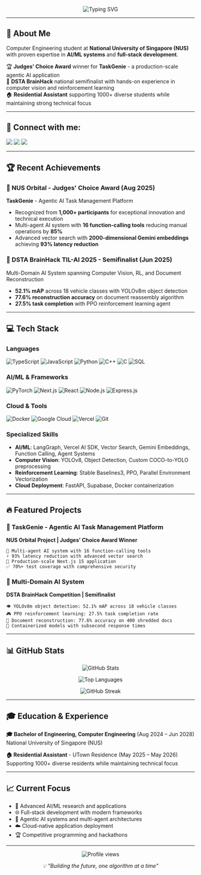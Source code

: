 <p align="center">
    <img 
        src="https://readme-typing-svg.demolab.com?font=Fira+Code&weight=500&size=28&duration=4500&pause=1000&color=FF5733&center=true&vCenter=true&width=700&lines=Hi+%F0%9F%91%8B%2C+I'm+Afshal+Gulam!;Computer+Engineering+at+NUS;AI%2FML+%26+Full-Stack+Developer;Judges'+Choice+Award+Winner!" 
        alt="Typing SVG" 
    />
</p>

---

## 🚀 About Me
Computer Engineering student at **National University of Singapore (NUS)** with proven expertise in **AI/ML systems** and **full-stack development**. 

🏆 **Judges' Choice Award** winner for **TaskGenie** - a production-scale agentic AI application  
🎯 **DSTA BrainHack** national semifinalist with hands-on experience in computer vision and reinforcement learning  
🏠 **Residential Assistant** supporting 1000+ diverse students while maintaining strong technical focus

---

## 🔗 Connect with me:
[<img src="https://img.icons8.com/color/48/000000/linkedin.png"/>](https://linkedin.com/in/afshal-g)
[<img src="https://img.icons8.com/fluency/48/000000/instagram-new.png"/>](https://instagram.com/af.shal)
[<img src="https://img.icons8.com/fluency/48/000000/gmail.png"/>](mailto:afshalkingmaker@gmail.com)

---

## 🏆 Recent Achievements

### 🥇 NUS Orbital - Judges' Choice Award (Aug 2025)
**TaskGenie** - Agentic AI Task Management Platform
- Recognized from **1,000+ participants** for exceptional innovation and technical execution
- Multi-agent AI system with **16 function-calling tools** reducing manual operations by **85%**
- Advanced vector search with **2000-dimensional Gemini embeddings** achieving **93% latency reduction**

### 🥈 DSTA BrainHack TIL-AI 2025 - Semifinalist (Jun 2025)
Multi-Domain AI System spanning Computer Vision, RL, and Document Reconstruction
- **52.1% mAP** across 18 vehicle classes with YOLOv8m object detection
- **77.6% reconstruction accuracy** on document reassembly algorithm
- **27.5% task completion** with PPO reinforcement learning agent

---

## 💻 Tech Stack

### Languages
![TypeScript](https://img.shields.io/badge/TypeScript-007ACC?style=for-the-badge&logo=typescript&logoColor=white)
![JavaScript](https://img.shields.io/badge/JavaScript-F7DF1E?style=for-the-badge&logo=javascript&logoColor=black)
![Python](https://img.shields.io/badge/Python-3776AB?style=for-the-badge&logo=python&logoColor=white)
![C++](https://img.shields.io/badge/C++-00599C?style=for-the-badge&logo=cplusplus&logoColor=white)
![C](https://img.shields.io/badge/C-A8B9CC?style=for-the-badge&logo=c&logoColor=black)
![SQL](https://img.shields.io/badge/SQL-4479A1?style=for-the-badge&logo=mysql&logoColor=white)

### AI/ML & Frameworks
![PyTorch](https://img.shields.io/badge/PyTorch-EE4C2C?style=for-the-badge&logo=pytorch&logoColor=white)
![Next.js](https://img.shields.io/badge/Next.js-000000?style=for-the-badge&logo=nextdotjs&logoColor=white)
![React](https://img.shields.io/badge/React-20232A?style=for-the-badge&logo=react&logoColor=61DAFB)
![Node.js](https://img.shields.io/badge/Node.js-43853D?style=for-the-badge&logo=nodedotjs&logoColor=white)
![Express.js](https://img.shields.io/badge/Express.js-000000?style=for-the-badge&logo=express&logoColor=white)

### Cloud & Tools
![Docker](https://img.shields.io/badge/Docker-2496ED?style=for-the-badge&logo=docker&logoColor=white)
![Google Cloud](https://img.shields.io/badge/Google_Cloud-4285F4?style=for-the-badge&logo=google-cloud&logoColor=white)
![Vercel](https://img.shields.io/badge/Vercel-000000?style=for-the-badge&logo=vercel&logoColor=white)
![Git](https://img.shields.io/badge/Git-F05032?style=for-the-badge&logo=git&logoColor=white)

### Specialized Skills
- **AI/ML**: LangGraph, Vercel AI SDK, Vector Search, Gemini Embeddings, Function Calling, Agent Systems
- **Computer Vision**: YOLOv8, Object Detection, Custom COCO-to-YOLO preprocessing
- **Reinforcement Learning**: Stable Baselines3, PPO, Parallel Environment Vectorization
- **Cloud Deployment**: FastAPI, Supabase, Docker containerization

---

## 🔥 Featured Projects

### 🤖 TaskGenie - Agentic AI Task Management Platform
**NUS Orbital Project | Judges' Choice Award Winner**
```
🎯 Multi-agent AI system with 16 function-calling tools
⚡ 93% latency reduction with advanced vector search
🚀 Production-scale Next.js 15 application
✅ 70%+ test coverage with comprehensive security
```

### 🧠 Multi-Domain AI System
**DSTA BrainHack Competition | Semifinalist**
```
👁️ YOLOv8m object detection: 52.1% mAP across 18 vehicle classes
🎮 PPO reinforcement learning: 27.5% task completion rate
📄 Document reconstruction: 77.6% accuracy on 400 shredded docs
🐳 Containerized models with subsecond response times
```

---

## 📊 GitHub Stats

<p align="center">
    <img src="https://github-readme-stats.vercel.app/api?username=AfshalG&show_icons=true&theme=radical&count_private=true&hide_border=true" alt="GitHub Stats" />
</p>

<p align="center">
    <img src="https://github-readme-stats.vercel.app/api/top-langs/?username=AfshalG&layout=compact&langs_count=8&theme=radical&hide_border=true" alt="Top Languages" />
</p>

<p align="center">
    <img src="https://github-readme-streak-stats.herokuapp.com/?user=AfshalG&theme=radical&hide_border=true" alt="GitHub Streak" />
</p>

---

## 🎓 Education & Experience

**🎓 Bachelor of Engineering, Computer Engineering** (Aug 2024 – Jun 2028)  
National University of Singapore (NUS)

**🏠 Residential Assistant** - UTown Residence (May 2025 – May 2026)  
Supporting 1000+ diverse residents while maintaining technical focus

---

## 📈 Current Focus
- 🔬 Advanced AI/ML research and applications
- 🌐 Full-stack development with modern frameworks
- 🤖 Agentic AI systems and multi-agent architectures
- ☁️ Cloud-native application deployment
- 🏆 Competitive programming and hackathons

---

<p align="center">
    <img src="https://komarev.com/ghpvc/?username=AfshalG&color=FF5733&style=flat-square&label=Profile+Views" alt="Profile views" />
</p>

<p align="center">
    <i>💡 "Building the future, one algorithm at a time"</i>
</p>
